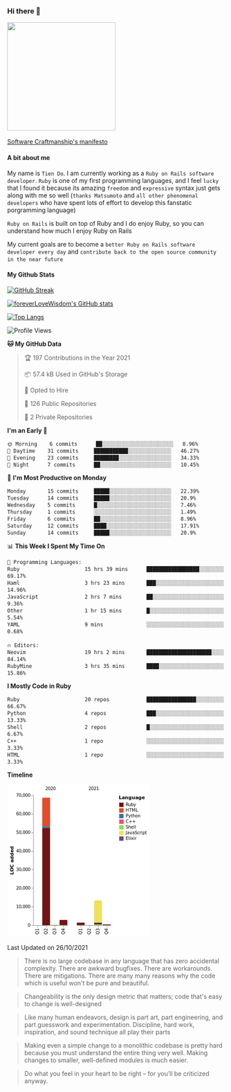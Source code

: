 ### Hi there 👋

<!--
**foreverLoveWisdom/foreverLoveWisdom** is a ✨ _special_ ✨ repository because its `README.md` (this file) appears on your GitHub profile.

Here are some ideas to get you started:

- 🔭 I’m currently working on ...
- 🌱 I’m currently learning ...
- 👯 I’m looking to collaborate on ...
- 🤔 I’m looking for help with ...
- 💬 Ask me about ...
- 📫 How to reach me: ...
- 😄 Pronouns: ...
- ⚡ Fun fact: ...
-->

<img src="https://codecondo.com/wp-content/uploads/2017/09/railslogo.png" width="250" height="250">

[Software Craftmanship's manifesto](http://manifesto.softwarecraftsmanship.org/)

#### A bit about me
My name is `Tien Do`. I am currently working as a `Ruby on Rails software developer`. `Ruby` is one of my first programming languages, and I feel `lucky` that I found it because its amazing `freedom` and `expressive` syntax just gets along with me so well (`thanks Matsumoto` and `all other phenomenal developers` who have spent lots of effort to develop this fanstatic porgramming language)

`Ruby on Rails` is built on top of Ruby and I do enjoy Ruby, so you can understand how much I enjoy Ruby on Rails

My current goals are to become a `better Ruby on Rails software developer every day` and `contribute back to the open source community in the near future`

#### My Github Stats

[![GitHub Streak](https://github-readme-streak-stats.herokuapp.com/?user=foreverLoveWisdom&theme=dracula)](https://git.io/streak-stats)
&nbsp;
&nbsp;

[![foreverLoveWisdom's GitHub stats](https://github-readme-stats.vercel.app/api?username=foreverLoveWisdom&show_icons=true&theme=react&count_private=true)](https://github.com/anuraghazra/github-readme-stats)

[![Top Langs](https://github-readme-stats.vercel.app/api/top-langs/?username=foreverLoveWisdom&show_icons=true&theme=vue-dark)](https://github.com/anuraghazra/github-readme-stats)

<!--START_SECTION:waka-->
![Profile Views](http://img.shields.io/badge/Profile%20Views-1-blue)

**🐱 My GitHub Data** 

> 🏆 197 Contributions in the Year 2021
 > 
> 📦 57.4 kB Used in GitHub's Storage 
 > 
> 💼 Opted to Hire
 > 
> 📜 126 Public Repositories 
 > 
> 🔑 2 Private Repositories  
 > 
**I'm an Early 🐤** 

```text
🌞 Morning    6 commits      ██░░░░░░░░░░░░░░░░░░░░░░░   8.96% 
🌆 Daytime    31 commits     ███████████░░░░░░░░░░░░░░   46.27% 
🌃 Evening    23 commits     ████████░░░░░░░░░░░░░░░░░   34.33% 
🌙 Night      7 commits      ██░░░░░░░░░░░░░░░░░░░░░░░   10.45%

```
📅 **I'm Most Productive on Monday** 

```text
Monday       15 commits     █████░░░░░░░░░░░░░░░░░░░░   22.39% 
Tuesday      14 commits     █████░░░░░░░░░░░░░░░░░░░░   20.9% 
Wednesday    5 commits      █░░░░░░░░░░░░░░░░░░░░░░░░   7.46% 
Thursday     1 commits      ░░░░░░░░░░░░░░░░░░░░░░░░░   1.49% 
Friday       6 commits      ██░░░░░░░░░░░░░░░░░░░░░░░   8.96% 
Saturday     12 commits     ████░░░░░░░░░░░░░░░░░░░░░   17.91% 
Sunday       14 commits     █████░░░░░░░░░░░░░░░░░░░░   20.9%

```


📊 **This Week I Spent My Time On** 

```text
💬 Programming Languages: 
Ruby                     15 hrs 39 mins      █████████████████░░░░░░░░   69.17% 
Haml                     3 hrs 23 mins       ███░░░░░░░░░░░░░░░░░░░░░░   14.96% 
JavaScript               2 hrs 7 mins        ██░░░░░░░░░░░░░░░░░░░░░░░   9.36% 
Other                    1 hr 15 mins        █░░░░░░░░░░░░░░░░░░░░░░░░   5.54% 
YAML                     9 mins              ░░░░░░░░░░░░░░░░░░░░░░░░░   0.68%

🔥 Editors: 
Neovim                   19 hrs 2 mins       █████████████████████░░░░   84.14% 
RubyMine                 3 hrs 35 mins       ████░░░░░░░░░░░░░░░░░░░░░   15.86%

```

**I Mostly Code in Ruby** 

```text
Ruby                     20 repos            ████████████████░░░░░░░░░   66.67% 
Python                   4 repos             ███░░░░░░░░░░░░░░░░░░░░░░   13.33% 
Shell                    2 repos             █░░░░░░░░░░░░░░░░░░░░░░░░   6.67% 
C++                      1 repo              ░░░░░░░░░░░░░░░░░░░░░░░░░   3.33% 
HTML                     1 repo              ░░░░░░░░░░░░░░░░░░░░░░░░░   3.33%

```


**Timeline**

![Chart not found](https://raw.githubusercontent.com/foreverLoveWisdom/foreverLoveWisdom/main/charts/bar_graph.png) 


 Last Updated on 26/10/2021
<!--END_SECTION:waka-->


> There is no large codebase in any language that has zero accidental complexity. There are awkward bugfixes. There are workarounds. There are mitigations.
> There are many many reasons why the code which is useful won't be pure and beautiful.

> Changeability is the only design metric that matters; code that's easy to change is well-designed

> Like many human endeavors, design is part art, part engineering, and part guesswork and experimentation. Discipline, hard work, inspiration, and sound technique all play their parts

> Mak­ing even a sim­ple change to a mono­lith­ic code­base is pret­ty hard because you must under­stand the entire thing very well. Mak­ing changes to small­er, well-defined mod­ules is much easier.
 
 > Do what you feel in your heart to be right – for you’ll be criticized anyway.
